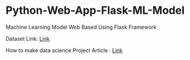 # Python-Web-App-Flask-ML-Model

Machine Learning Model Web Based Using Flask Framework

Dataset Link: <a href = "https://www.kaggle.com/aariyan101/usa-housingcsv">Link</a>

How to make data science Project Article : <a href = "https://medium.com/how-to-built-and-deploy-machine-learning-model/building-deploying-machine-learning-model-using-pickle-d5ad5c979acd">Link</a>
